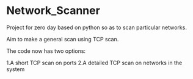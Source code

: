 # Network_Scanner

Project for zero day based on python so as to scan particular networks. 

Aim to make a general scan using TCP scan. 

The code now has two options:

  1.A short TCP scan on ports
  2.A detailed TCP scan on networks in the system
